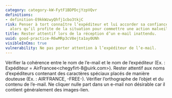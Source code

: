 ```yaml
---
category: category-kW-FytF1BDPDcjYzpVQvr
definitions:
- definition-E9kkWzwyQhfj1cbo3tkjC
risk: Penser à tort connaître l’expéditeur et lui accorder sa confiance en toute sérénité
  alors qu’il profite de la situation pour commettre une action malveillante.
title: Rester attentif lors de la réception d’un e-mail inattendu.
uuid: good-practice-R6wMRp3cV8ejta1ay0UNh
visibleInCms: true
vulnerability: Ne pas porter attention à l’expéditeur de l’e-mail.
---
```


Vérifier la cohérence entre le nom de l’e-mail et le nom de l’expéditeur (Ex. : Expéditeur = AirFrancee<chegyfirt-8@uirk\.com>). Rester attentif aux noms d’expéditeurs contenant des caractères spéciaux placés de manière douteuse (Ex. : AIR’FRANCE, -FREE-). Vérifier l’orthographe de l’objet et du contenu de l’e-mail. Ne cliquer nulle part dans un e-mail non désirable car il contient généralement des images-lien.